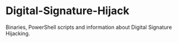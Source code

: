 # Digital-Signature-Hijack
Binaries, PowerShell scripts and information about Digital Signature Hijacking. 
